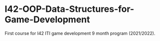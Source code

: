 # I42-OOP-Data-Structures-for-Game-Development
First course for I42 ITI game development 9 month program (2021/2022). 
